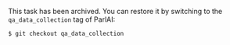 This task has been archived. You can restore it by switching to the `qa_data_collection` tag of ParlAI:

```bash
$ git checkout qa_data_collection
```
